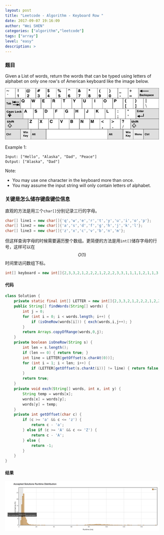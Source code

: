 ```yaml
---
layout: post
title: "Leetcode - Algorithm - Keyboard Row "
date: 2017-09-07 19:16:09
author: "Wei SHEN"
categories: ["algorithm","leetcode"]
tags: ["array"]
level: "easy"
description: >
---
```


### 题目
Given a List of words, return the words that can be typed using letters of alphabet on only one row's of American keyboard like the image below.

![keyboard](/images/leetcode/american-keyboard.png)

Example 1:
```
Input: ["Hello", "Alaska", "Dad", "Peace"]
Output: ["Alaska", "Dad"]
```
Note:
* You may use one character in the keyboard more than once.
* You may assume the input string will only contain letters of alphabet.


### 关键是怎么储存键盘键位信息
直观的方法是用三个`char[]`分别记录三行的字母。
```java
char[] line1 = new char[]{'q','w','e','r','t','y','u','i','o','p'};
char[] line2 = new char[]{'a','s','d','f','g','h','j','k','l'};
char[] line3 = new char[]{'z','x','c','v','b','n','m'};
```

但这样查询字母的时候需要遍历整个数组。更简便的方法是用`int[]`储存字母的行号，这样可以在 $$O(1)$$时间里访问数组下标。
```java
int[] keyboard = new int[]{2,3,3,2,1,2,2,2,1,2,2,2,3,3,1,1,1,1,2,1,1,3,1,3,1,3};
```

#### 代码
```java
class Solution {
    private static final int[] LETTER = new int[]{2,3,3,2,1,2,2,2,1,2,2,2,3,3,1,1,1,1,2,1,1,3,1,3,1,3};
    public String[] findWords(String[] words) {
        int j = 0;
        for (int i = 0; i < words.length; i++) {
            if (isOneRow(words[i])) { exch(words,i,j++); }
        }
        return Arrays.copyOfRange(words,0,j);
    }
    private boolean isOneRow(String s) {
        int len = s.length();
        if (len == 0) { return true; }
        int line = LETTER[getOffset(s.charAt(0))];
        for (int i = 1; i < len; i++) {
            if (LETTER[getOffset(s.charAt(i))] != line) { return false; }
        }
        return true;
    }
    private void exch(String[] words, int x, int y) {
        String temp = words[x];
        words[x] = words[y];
        words[y] = temp;
    }
    private int getOffset(char c) {
        if (c >= 'a' && c <= 'z') {
            return c - 'a';
        } else if (c >= 'A' && c <= 'Z') {
            return c - 'A';
        } else {
            return -1;
        }
    }
}
```

#### 结果
![keyboard-row-1](/images/leetcode/keyboard-row-1.png)
